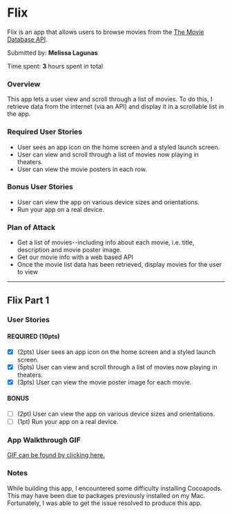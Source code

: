 # Flix

Flix is an app that allows users to browse movies from the [The Movie Database API](http://docs.themoviedb.apiary.io/#).

Submitted by: **Melissa Lagunas**

Time spent: **3** hours spent in total

### Overview
This app lets a user view and scroll through a list of movies. To do this, I retrieve data from the internet (via an API) and display it in a scrollable list in the app.


### Required User Stories

- User sees an app icon on the home screen and a styled launch screen.
- User can view and scroll through a list of movies now playing in theaters.
- User can view the movie posters in each row.

### Bonus User Stories

- User can view the app on various device sizes and orientations.
- Run your app on a real device.

### Plan of Attack

- Get a list of movies--including info about each movie, i.e. title, description and movie poster image.
- Get our movie info with a web based API
- Once the movie list data has been retrieved, display movies for the user to view

---

## Flix Part 1

### User Stories

#### REQUIRED (10pts)
- [x] (2pts) User sees an app icon on the home screen and a styled launch screen.
- [x] (5pts) User can view and scroll through a list of movies now playing in theaters.
- [x] (3pts) User can view the movie poster image for each movie.

#### BONUS
- [ ] (2pt) User can view the app on various device sizes and orientations.
- [ ] (1pt) Run your app on a real device.

### App Walkthrough GIF

[GIF can be found by clicking here.](https://i.imgur.com/E20Ztmg.mp4)


### Notes
While building this app, I encountered some difficulty installing Cocoapods. This may have been due to packages previously installed on my Mac. Fortunately, I was able to get the issue resolved to produce this app.
